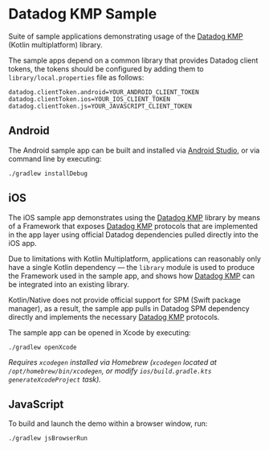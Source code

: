 # Datadog KMP Sample

Suite of sample applications demonstrating usage of the [Datadog KMP] (Kotlin multiplatform) library.

The sample apps depend on a common library that provides Datadog client tokens, the tokens should be
configured by adding them to `library/local.properties` file as follows:

```
datadog.clientToken.android=YOUR_ANDROID_CLIENT_TOKEN
datadog.clientToken.ios=YOUR_IOS_CLIENT_TOKEN
datadog.clientToken.js=YOUR_JAVASCRIPT_CLIENT_TOKEN
```

## Android

The Android sample app can be built and installed via [Android Studio], or via command line by
executing:

```shell
./gradlew installDebug
```

## iOS

The iOS sample app demonstrates using the [Datadog KMP] library by means of a Framework that exposes
[Datadog KMP] protocols that are implemented in the app layer using official Datadog dependencies
pulled directly into the iOS app.

Due to limitations with Kotlin Multiplatform, applications can reasonably only have a single Kotlin
dependency — the `library` module is used to produce the Framework used in the sample app, and shows
how [Datadog KMP] can be integrated into an existing library.

Kotlin/Native does not provide official support for SPM (Swift package manager), as a result, the
sample app pulls in Datadog SPM dependency directly and implements the necessary [Datadog KMP]
protocols.

The sample app can be opened in Xcode by executing:

```shell
./gradlew openXcode
```

_Requires `xcodegen` installed via Homebrew (`xcodegen` located at `/opt/homebrew/bin/xcodegen`, or
modify `ios/build.gradle.kts` `generateXcodeProject` task)._

## JavaScript

To build and launch the demo within a browser window, run:

```shell
./gradlew jsBrowserRun
```


[Datadog KMP]: https://github.com/JuulLabs/datadog-kmp
[Android Studio]: https://developer.android.com/studio
